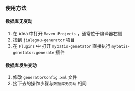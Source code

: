 ### 使用方法
#### 数据库无变动
1. 在 idea 中打开 `Maven Projects` ，通常位于编译器右侧
2. 找到 `jialegou-generator` 项目
3. 在 `Plugins` 中 打开 `mybatis-genetator` 直接执行 `mybatis-genetator:generate` 插件
#### 数据库发生变动 
1. 修改 `generatorConfig.xml` 文件
2. 接下去的操作步骤与`数据库无变动` 相同